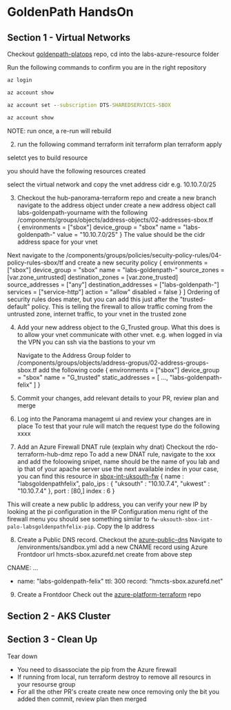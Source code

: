 # GoldenPath HandsOn

## Section 1 - Virtual Networks

Checkout [goldenpath-platops](link) repo, cd into the labs-azure-resource folder

Run the following commands to confirm you are in the right repository
```cmd 
az login
```

```cmd
az account show
``` 
```cmd
az account set --subscription DTS-SHAREDSERVICES-SBOX
```

```cmd
az account show
```

NOTE: run once, a re-run will rebuild

2. run the following command
   terraform init
   terraform plan
   terraform apply

seletct yes to build resource

you should have the following resources created

select the virtual network and copy the vnet address cidr e.g. 10.10.7.0/25

3. Checkout the hub-panorama-terraform repo and create a new branch
   navigate to the address object under create a new address object call labs-goldenpath-yourname with the following
   /components/groups/objects/address-objects/02-addresses-sbox.tf     
    {
   environments = ["sbox"]
   device_group = "sbox"
   name         = "labs-goldenpath-<yourname>"
   value        = "10.10.7.0/25"
   }
    The value should be the cidr address space for your vnet
 
  Next navigate to the /components/groups/policies/secuity-policy-rules/04-policy-rules-sbox/tf and
  create a new security policy
     {
     environments          = ["sbox"]
     device_group          = "sbox"
     name                  = "labs-goldenpath-<yourname>"
     source_zones          = [var.zone_untrusted]
     destination_zones     = [var.zone_trusted]
     source_addresses      = ["any"]
     destination_addresses = ["labs-goldenpath-<yourname>"]
     services              = ["service-http"]
     action                = "allow"
     disabled              = false
     }
     ]
 Ordering of security rules does mater, but you can add this just after the "trusted-default" policy. This is telling the firewall
  to allow traffic coming from the untrusted zone, internet traffic, to your vnet in the trusted zone
  
4. Add your new address object to the G_Trusted group. What this does is to allow your vnet communicate with other vnet. e.g. when logged in
   via the VPN you can ssh via the bastions to your vm
   
   Navigate to the Address Group folder to /components/groups/objects/address-gropus/02-address-groups-sbox.tf
   add the following code
   {
   environments = ["sbox"]
   device_group = "sbox"
   name         = "G_trusted"
   static_addresses = [
   ...,
   "labs-goldenpath-felix"
   ]
   }

5. Commit your changes, add relevant details to your PR, review plan and merge
6. Log into the Panorama managemt ui and review your changes are in place
   To test that your rule will match the request type do the following xxxx
7. Add an Azure Firewall DNAT rule (explain why dnat)
    Checkout the rdo-terraform-hub-dmz repo
   To add a new DNAT rule, navigate to the xxx and add the foloowing snipet, name should be the name of you lab and ip that of your apache server
   use the next available index in your case, you can find this resource in [sbox-int-uksouth-fw](https://portal.azure.com/#@HMCTS.NET/resource/subscriptions/ea3a8c1e-af9d-4108-bc86-a7e2d267f49c/resourceGroups/hmcts-hub-sbox-int/providers/Microsoft.Network/azureFirewalls/sbox-int-uksouth-fw/rules)
   {
   name : "labsgoldenpathfelix",
   palo_ips : {
   "uksouth" : "10.10.7.4",
   "ukwest" : "10.10.7.4"
   },
   port : [80,]
   index : 6
   }

This will create a new public Ip address, you can verify your new IP by looking at the pi configuration in the IP Configuration menu right of
the firewall menu you should see something similar to `fw-uksouth-sbox-int-palo-labsgoldenpathfelix-pip`. Copy the Ip address

8. Create a Public DNS record. 
    Checkout the [azure-public-dns](https://github.com/hmcts/azure-public-dns)
   Navigate to /environments/sandbox.yml
   add a new CNAME record using Azure Frontdoor url hmcts-sbox.azurefd.net create from above step

CNAME:
...
- name: "labs-goldenpath-felix"
  ttl: 300
  record: "hmcts-sbox.azurefd.net"

9. Create a Frontdoor
   Check out the [azure-platform-terraform](https://github.com/hmcts/azure-platform-terraform) repo


## Section 2 - AKS Cluster


## Section 3 - Clean Up
Tear down

- You need to disassociate the pip from the Azure firewall
- If running from local, run terraform destroy to remove all resourcs in your resourse group
- For all the other PR's create create new once removing only the bit you added then commit, review plan then merged